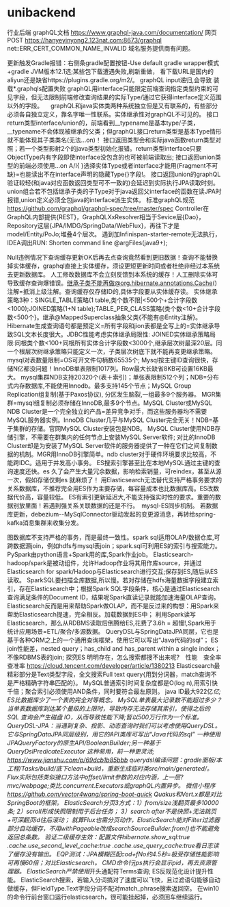 # unibackend
行业后端
graphQL文档 https://www.graphql-java.com/documentation/
网页POST https://hanyeyinyong2.123nat.com:8673/graphql net::ERR_CERT_COMMON_NAME_INVALID 域名服务提供商有问题。

更新触发Gradle报错：右侧条gradle配置按钮-Use default gradle wrapper模式+gradle JVM版本12.1选;某些包下载遭遇失败,刷新重做，
看下载URL是国内的aliyun还是缺省https://plugins.gradle.org/m2/。
graphQL input递归,会导致 装载*.graphqls配置失败
graphQL用interface只能限定前端查询指定类型约束的可见字段，但无法限制前端修改查询结果的实际Type/通过它获得interface定义范围以外的字段。
　graphQL和java实体类两种系统独立但是又有联系的，有些部分必须各自独立定义，靠名字唯一性联系。实体继承性对graphQL不可见的。
接口return类型interface/union的，前端看到__typename是基本type/子类，__typename不会体现被继承的父类；但graphQL接口return类型是基本Type情形就不能体现其子类类名(无法...on)！
 接口返回类型会和实际java函数return类型对照；若一个类型影射2个的java类型初始化报错。return类型interface只要ObjectType内有字段即使interface没包含的也可被前端读取出;
 接口返回union类型的前端必须使用...on A/I{ }选择实体Type或者interface才能用{Fragment不可缺}=也能读出不在interface声明的隐藏Type{}字段!。
接口返回union的graphQL验证较轻(和java对应函数返回类型可不一致的)会延迟到实际执行JPA读取时刻。union组合若不包括继承子类的子Type对于java返回父interface的函数在读JPA时报错,union定义必须全包java的interface派生实体。
标准graphQL规范 https://github.com/graphql/graphql-spec/tree/master/spec
Controller在GraphQL内部提供{REST}，GraphQLXxResolver相当于Sevice层{Dao}，Repository这层{JPA/IMDG/SpringData/WebFlux}，再往下才是model/Entity/PoJo;堆叠4个层次。
遇到加Infinispan-starter-remote无法执行，IDEA调出RUN: Shorten command line @argFiles(java9+);

Null违例情况下查询缓存更新OK后再去点查询竟然看到更旧数据！查询不能替换掉实体缓存，graphql直接上实体缓存，须设更短更新时间或者杜绝非经过本系统去更新数据库。
人工修改数据库不会立刻反馈到本系统的缓存！人工删除实体可导致缓存查询爆错误。继承子类不能再做@org.hibernate.annotations.Cache()注解=抵消上级注解。查询缓存仅存储ID的,具体字段要从实体缓存读。
实体继承策略3种：SINGLE_TABLE策略(1 table,类个数不限|<500个+合计字段数<1000);JOINED策略(1+N table);TABLE_PER_CLASS策略{类个数<10+合计字段数<500个}。继承@MappedSuperclass抽象父类{不能有@Entity注解}。
Hibernate生成查询语句都是预定义=所有字段和jion表都是全写上的=实体继承导致SQL文本长度很大。JDBC性能考虑实体继承局限性:
JOINED实体继承策略局限:同根类个数<100+同根所有实体合计字段数<3000个,继承层次树最深20层。同一个根层次树继承策略只能定义一次，子类层次树底下就不能再变更继承策略。
mysql对表数量限制=OS可开文件句柄数65535个; Mysql按主键ID查询很快，存储N亿都没问题！InnoDB单表限制1017列。Row最大长缺省8KB可设置16KB最大。
mysql集群NDB支持20320个(表＋索引)；单张表限制512个列；NDB=分布式内存数据库,不能使用Innodb。最多支持145个节点；MySQL Group Replication组复制(基于Paxos协议), 分区发生脑裂,一组最多9个服务器。
MGR集群=mysql组复制必须存储在InnoDB,最多9个节点。MySQL Cluster或MySQL NDB Cluster是一个完全独立的产品=差异竞争对手，而这些服务器均不需要MySQL服务器实例。InnoDB Cluster几乎与MySQL Cluster完全无关！NDB=基于集群的存储。官网MySQL Cluster安装包是NDB。
MySQL Cluster使用NDB存储引擎，不需要在群集内的任何节点上安装MySQL Server软件; 对比的InnoDB Cluster却是为安装了MySQL Server软件的服务器提供了一种在它们之间复制数据的机制。MGR用InnoDB引擎简单。ndb cluster对于硬件环境要求比较高，不能跨IDC。适用于并发高小事务。
ES搜索引擎甚至比在本地MySQL通过主键的查询速度还快。es 久了会产生大量冗余数据，影响检索销量，可reindex，甚至从源一次，假如存储仅剩es 就麻烦了！
用Elasticsearch无法替代支持严格事务要求的关系数据库，不推荐完全用ES作为主要存储，每容量成本也比数据库高。ES改数据代价高，容量较低。
ES有索引更新延迟大,不能支持强实时性的要求。重要的数据别放里面！若遇到强关系关联数据的还是不行。　mysql-ES同步机制。
若数据库更新，debezium--MySqlConnector驱动发起的变更源消息，再转给spring-kafka消息集群来收集分发。

图数据库不支持严格的事务，而是最终一致性。spark sql适用OLAP/数据仓库,可跨数据源join，例如hdfs与mysql表join；spark.sql可利用ES的索引与搜索能力。
PySpark由python语言+Spark用的库,Spark作业job。
Elasticsearch-hadoop/spark是被动组件，允许Hadoop作业将其用作库source，并通过Elasticsearch for spark/Hadoop与Elasticsearch进行交互;保存到ES,随后从ES读取。
SparkSQL要扫描全库数据,所以慢。若对存储在hdfs海量数据字段建立索引，存在Elasticsearch中；根据Spark SQL字段条件，核心是通过Elasticsearch查询满足条件的Document ID，结果呢Spark直读记录就能加速海量OLAP查询。
Elasticsearch反而是用来帮助Spark做OLAP，而不是反过来的构想：用Spark来帮助Elasticsearch提速，完全相反。加载数据到ES中；
利用Spark读写Elasticsearch，那么从RDBMS读取后倒腾给ES,花费了3.6h = 超慢!,Spark用于统计应用场景=ETL/聚合/多源数据。
QueryDSL与SpringDataJPA同层，它也是基于各种ORM之上的一个通用查询框架，使用它可以写出“Java代码的sql”；
ES join性能差，nested query；has_child and has_parent within a single index；不像RDBMS表的join;
探究ES 明明存在，怎么搜索都搜不出来呢?　性能　查全率　查准率  https://cloud.tencent.com/developer/article/1380213
Elasticsearch最精彩部分是Text类型字段，全文搜索Full text query{用到分词器，match查询不是严格精确字符串匹配的}。
MySQL普通索引时间复杂度都是O(log n),用索引快千倍；聚合索引必须使用AND条件，同时要符合最左原则。
java ID最大922亿*亿;   ES比数据库少了一个表的完全对等概念。
MySQL单表最大记录数不能超过多少？当单表数据库到达某个量级的上限时，导致内存无法存储其索引，使得之后的 SQL 查询会产生磁盘 IO，从而导致性能下降;暂以500万行作为一个标准。
QueryDSL-JPA：当遇到复杂、投影、动态查询时我们可以考虑使用QueryDSL。它与SpringDataJPA同层级别，用它的API类库可写出“Java代码的sql”
一种使用JPAQueryFactory的原生API/BooleanBuilder;另一种基于QueryDslPredicateExecutor<T> 这种易用，前一种更灵活;   https://www.jianshu.com/p/69dcb1b85bbb
querydsl编译问题：gradle面板/本工程/Tasks/build/底下clean+build，重新生成临时类src/main/generated/。
Flux实际包括类似接口方法中offset/limit参数的对应内涵，上一层?mvc/webpage;类比.concurrent.Executors或graphQL内置异步。
微信小程序 https://github.com/vector4wang/spring-boot-quick
Quakus和Vert.x都是对比SpringBoot的框架。
ElasticSearch分页3方式：1）from/size浅翻页最多10000条; 2）scroll形成快照限制用于后台任务； 3）search after不是快照+无法跳页+可深翻页id往后滚动；
就算Flux也需分页动作，ElasticSearch能对Filter过滤器部分自动缓存，不用withPageable改成searchSourceBuilder.from()也不能避免返回总条数。
验证二级缓存生效：配置文件hibernate.show_sql:true .cache.use_second_level_cache:true  .cache.use_query_cache:true看日志读了缓存没有输出。
EQP测试：JPA模糊匹配cod+fNo约4.5秒=极受存储性能影响可再慢60倍；对比Elasticsearch。
CMD命令行jps执行会显示pid，再去资源管理器。  ElasticSearch严禁使用*开头通配符Terms查询; ES反规范化设计提升性能。
ElasticSearch搜索，若输入分词搞对了速度可以飞快，且过滤语句能够自动做缓存，但FieldType.Text字段分词不配对match_phrase搜索返回空。
在win10的命令行前台窗口运行elasticsearch，很可能挂起掉，必须回车继续运行。

